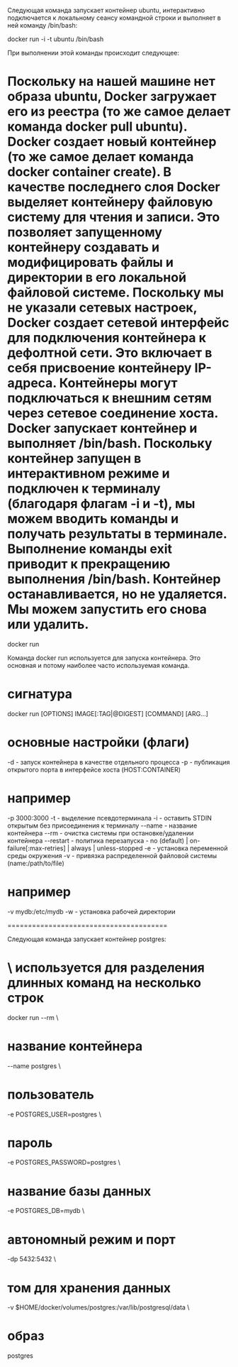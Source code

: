 Следующая команда запускает контейнер ubuntu, интерактивно подключается к локальному сеансу командной строки и выполняет в ней команду /bin/bash:

docker run -i -t ubuntu /bin/bash

При выполнении этой команды происходит следующее:

Поскольку на нашей машине нет образа ubuntu, Docker загружает его из реестра (то же самое делает команда docker pull ubuntu).
Docker создает новый контейнер (то же самое делает команда docker container create).
В качестве последнего слоя Docker выделяет контейнеру файловую систему для чтения и записи. Это позволяет запущенному контейнеру создавать и модифицировать файлы и директории в его локальной файловой системе.
Поскольку мы не указали сетевых настроек, Docker создает сетевой интерфейс для подключения контейнера к дефолтной сети. Это включает в себя присвоение контейнеру IP-адреса. Контейнеры могут подключаться к внешним сетям через сетевое соединение хоста.
Docker запускает контейнер и выполняет /bin/bash. Поскольку контейнер запущен в интерактивном режиме и подключен к терминалу (благодаря флагам -i и -t), мы можем вводить команды и получать результаты в терминале.
Выполнение команды exit приводит к прекращению выполнения /bin/bash. Контейнер останавливается, но не удаляется. Мы можем запустить его снова или удалить.
============================================

docker run

Команда docker run используется для запуска контейнера. Это основная и потому наиболее часто используемая команда.

# сигнатура
docker run [OPTIONS] IMAGE[:TAG|@DIGEST] [COMMAND] [ARG...]
# основные настройки (флаги)
-d - запуск контейнера в качестве отдельного процесса
-p - публикация открытого порта в интерфейсе хоста (HOST:CONTAINER)
# например
-p 3000:3000
-t - выделение псевдотерминала
-i - оставить STDIN открытым без присоединения к терминалу
--name - название контейнера
--rm - очистка системы при остановке/удалении контейнера
--restart - политика перезапуска - no (default) | on-failure[:max-retries] | always | unless-stopped
-e - установка переменной среды окружения
-v - привязка распределенной файловой системы (name:/path/to/file)
# например
-v mydb:/etc/mydb
-w - установка рабочей директории

=======================================

Следующая команда запускает контейнер postgres:


# \ используется для разделения длинных команд на несколько строк
docker run --rm \
 # название контейнера
 --name postgres \
 # пользователь
 -e POSTGRES_USER=postgres \
 # пароль
 -e POSTGRES_PASSWORD=postgres \
 # название базы данных
 -e POSTGRES_DB=mydb \
 # автономный режим и порт
 -dp 5432:5432 \
 # том для хранения данных
 -v $HOME/docker/volumes/postgres:/var/lib/postgresql/data \
 # образ
 postgres
